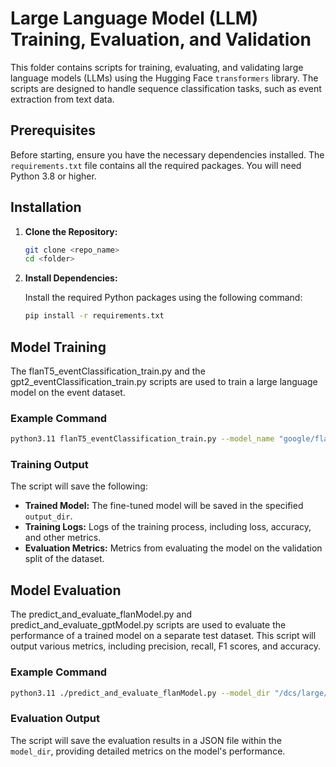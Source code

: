 # Large Language Model (LLM) Training, Evaluation, and Validation

This folder contains scripts for training, evaluating, and validating large language models (LLMs) using the Hugging Face `transformers` library. The scripts are designed to handle sequence classification tasks, such as event extraction from text data.

## Prerequisites

Before starting, ensure you have the necessary dependencies installed. The `requirements.txt` file contains all the required packages. You will need Python 3.8 or higher.

## Installation

1. **Clone the Repository:**

   ```bash
   git clone <repo_name>
   cd <folder>
   ```

2. **Install Dependencies:**

   Install the required Python packages using the following command:

   ```bash
   pip install -r requirements.txt
   ```


## Model Training


The flanT5_eventClassification_train.py and the gpt2_eventClassification_train.py scripts are used to train a large language model on the event dataset.

### Example Command

```bash
python3.11 flanT5_eventClassification_train.py --model_name "google/flan-t5-base" --model_type "flan-t5" --batch_size 3 --eval_batch_size 3 --epochs 5 --dataset_path "/dcs/large/u5579267/EventExtraction/EDT_dataset/Event_detection/train.json" --output_dir .
```

### Training Output

The script will save the following:
- **Trained Model:** The fine-tuned model will be saved in the specified `output_dir`.
- **Training Logs:** Logs of the training process, including loss, accuracy, and other metrics.
- **Evaluation Metrics:** Metrics from evaluating the model on the validation split of the dataset.

## Model Evaluation


The predict_and_evaluate_flanModel.py and predict_and_evaluate_gptModel.py scripts are used to evaluate the performance of a trained model on a separate test dataset. This script will output various metrics, including precision, recall, F1 scores, and accuracy.

### Example Command

```bash
python3.11 ./predict_and_evaluate_flanModel.py --model_dir "/dcs/large/u5579267/EventExtraction/src/LLM-Training/final_model" --dataset_path "/dcs/large/u5579267/EventExtraction/EDT_dataset/Event_detection/train.json" --eval_batch_size 3 --use_cpu
```

### Evaluation Output

The script will save the evaluation results in a JSON file within the `model_dir`, providing detailed metrics on the model's performance.
